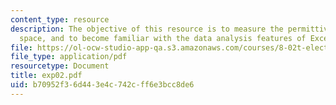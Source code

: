 ```yaml
---
content_type: resource
description: The objective of this resource is to measure the permittivity of free
  space, and to become familiar with the data analysis features of Excel.
file: https://ol-ocw-studio-app-qa.s3.amazonaws.com/courses/8-02t-electricity-and-magnetism-spring-2005/b70952f36d443e4c742cff6e3bcc8de6_exp02.pdf
file_type: application/pdf
resourcetype: Document
title: exp02.pdf
uid: b70952f3-6d44-3e4c-742c-ff6e3bcc8de6
---
```

